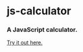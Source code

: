 # js-calculator
### A JavaScript calculator.

[Try it out here.](https://bhuveh.github.io/js-calculator/ "JS Calculator") 
